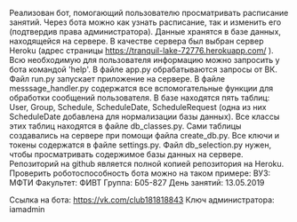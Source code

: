 ﻿Реализован бот, помогающий пользователю просматривать расписание занятий. Через бота можно как узнать расписание, так и изменить
его (подтвердив права администратора). Данные хранятся в базе данных, находящейся на сервере. В качестве сервера был выбран сервер
Heroku (адрес страницы https://tranquil-lake-72776.herokuapp.com/ ). Всю необходимую для пользователя информацию можно запросить
у бота командой 'help'. 
В файле app.py обрабатываются запросы от ВК. 
Файл run.py запускает приложение на сервере.
В файле messsage_handler.py содержатся все вспомогательные функции для обработки сообщений пользователя.
В базе находятся пять таблиц: User, Group, Schedule, ScheduleDate, ScheduleRequest (одна из них ScheduleDate добавлена
для нормализации базы данных). Все классы этих таблиц находятся в файле db_classes.py. Сами таблицы создавались на сервере при
помощи файла create_db.py.
Все ключи и токены содержатся в файле settings.py.
Файл db_selection.py нужен, чтобы просматривать содержимое базы данных на сервере.
Репозиторий на github является полной копией репозитория на Heroku.
Проверить роботоспособность бота можно на таком примере:
	ВУЗ: МФТИ
	Факультет: ФИВТ
	Группа: Б05-827
	День занятий: 13.05.2019

Ссылка на бота: https://vk.com/club181818843
Ключ администратора: iamadmin
